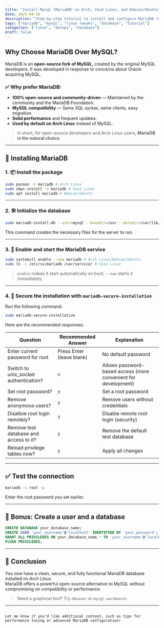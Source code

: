 ```yaml
---
title: "Install Mysql (MariaDB) on Arch, Void Linux, and Debian/Ubuntu"
date: 2025-04-16
description: "Step-by-step tutorial to install and configure MariaDB (open-source fork of MySQL) on Arch Linux."
tags: ["mariadb", "mysql", "linux tweaks", "database", "tutorial"]
categories: ["linux", "devops", "database"]
draft: false
---
```


## Why Choose MariaDB Over MySQL?

MariaDB is an **open-source fork of MySQL**, created by the original MySQL developers. It was developed in response to concerns about Oracle acquiring MySQL.

### ✅ Why prefer MariaDB:
- **100% open-source and community-driven** — Maintained by the community and the MariaDB Foundation.
- **MySQL compatibility** — Same SQL syntax, same clients, easy migration.
- **Solid performance** and frequent updates.
- **Used by default on Arch Linux** instead of MySQL.

> In short, for open-source developers and Arch Linux users, **MariaDB is the natural choice**.

---

## 🔧 Installing MariaDB

### 1. 📦 Install the package

```bash
sudo pacman -S mariadb # Arch Linux
sudo xbps-install -S mariadb # Void Linux
sudo apt install mariadb # Debian/Ubuntu
```

---

### 2. 🛠️ Initialize the database

```bash
sudo mariadb-install-db --user=mysql --basedir=/usr --datadir=/var/lib/mysql
```

This command creates the necessary files for the server to run.

---

### 3. 🚀 Enable and start the MariaDB service

```bash
sudo systemctl enable --now mariadb # Arch Linux/Debian/Ubuntu
sudo ln -s /etc/sv/mariadb /var/service/ # Void Linux
```

> `enable` makes it start automatically on boot, `--now` starts it immediately.

---

### 4. 🔐 Secure the installation with `mariadb-secure-installation`

Run the following command:

```bash
sudo mariadb-secure-installation
```

Here are the recommended responses:

| Question | Recommended Answer | Explanation |
|---------|--------------------|-------------|
| Enter current password for root | Press Enter (leave blank) | No default password |
| Switch to unix_socket authentication? | `n` | Allows password-based access (more convenient for development) |
| Set root password? | `y` | Set a root password |
| Remove anonymous users? | `y` | Remove users without credentials |
| Disallow root login remotely? | `y` | Disable remote root login (security) |
| Remove test database and access to it? | `y` | Remove the default test database |
| Reload privilege tables now? | `y` | Apply all changes |

---

## ✅ Test the connection

```bash
mariadb -u root -p
```

Enter the root password you set earlier.

---

## 🧰 Bonus: Create a user and a database

```sql
CREATE DATABASE your_database_name;
CREATE USER 'your_username'@'localhost' IDENTIFIED BY 'your_password';
GRANT ALL PRIVILEGES ON your_database_name.* TO 'your_username'@'localhost';
FLUSH PRIVILEGES;
```

---

## 🎉 Conclusion

You now have a clean, secure, and fully functional MariaDB database installed on Arch Linux.  
MariaDB offers a powerful open-source alternative to MySQL without compromising on compatibility or performance.

> Need a graphical tool? Try `dbeaver` or `mysql-workbench`.

---
```

Let me know if you'd like additional content, such as tips for performance tuning or advanced MariaDB configuration!
